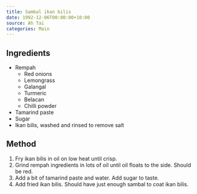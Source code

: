 ```yaml
---
title: Sambal ikan bilis
date: 1992-12-06T00:00:00+10:00
source: Ah Tai
categories: Main
---
```


## Ingredients
* Rempah
  * Red onions
  * Lemongrass
  * Galangal
  * Turmeric
  * Belacan
  * Chilli powder
* Tamarind paste
* Sugar
* Ikan bilis, washed and rinsed to remove salt

## Method
1. Fry ikan bilis in oil on low heat until crisp.
2. Grind rempah ingredients in lots of oil until oil floats to the side. Should be red.
3. Add a bit of tamarind paste and water. Add sugar to taste.
4. Add fried ikan bilis. Should have just enough sambal to coat ikan bilis.